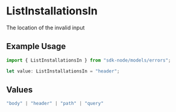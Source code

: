 # ListInstallationsIn

The location of the invalid input

## Example Usage

```typescript
import { ListInstallationsIn } from "sdk-node/models/errors";

let value: ListInstallationsIn = "header";
```

## Values

```typescript
"body" | "header" | "path" | "query"
```